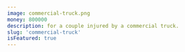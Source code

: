 ```yaml
---
image: commercial-truck.png
money: 800000
description: for a couple injured by a commercial truck.
slug: 'commercial-truck'
isFeatured: true
---
```

